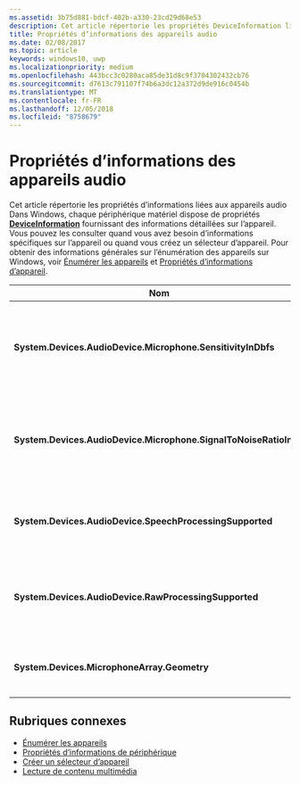 ```yaml
---
ms.assetid: 3b75d881-bdcf-402b-a330-23cd29d68e53
description: Cet article répertorie les propriétés DeviceInformation liées aux appareils audio
title: Propriétés d’informations des appareils audio
ms.date: 02/08/2017
ms.topic: article
keywords: windows10, uwp
ms.localizationpriority: medium
ms.openlocfilehash: 443bcc3c0280aca85de31d8c9f3704302432cb76
ms.sourcegitcommit: d7613c791107f74b6a3dc12a372d9de916c0454b
ms.translationtype: MT
ms.contentlocale: fr-FR
ms.lasthandoff: 12/05/2018
ms.locfileid: "8758679"
---
```

# <a name="audio-device-information-properties"></a>Propriétés d’informations des appareils audio

Cet article répertorie les propriétés d’informations liées aux appareils audio Dans Windows, chaque périphérique matériel dispose de propriétés [**DeviceInformation**](https://msdn.microsoft.com/library/windows/apps/BR225393) fournissant des informations détaillées sur l’appareil. Vous pouvez les consulter quand vous avez besoin d’informations spécifiques sur l’appareil ou quand vous créez un sélecteur d’appareil. Pour obtenir des informations générales sur l’énumération des appareils sur Windows, voir [Énumérer les appareils](../devices-sensors/enumerate-devices.md) et [Propriétés d’informations d’appareil](../devices-sensors/device-information-properties.md).


|Nom|Type|Description|
|------------------------------------------------------------|------------|------------------------------------------------------|
|**System.Devices.AudioDevice.Microphone.SensitivityInDbfs**|Double|Spécifie la sensibilité du microphone en décibels par rapport aux décibels pleine échelle (dBFS).|
|**System.Devices.AudioDevice.Microphone.SignalToNoiseRatioInDb**|Double|Spécifie le ratio entre le signal du microphone et le bruit mesuré en décibels (dB).|
|**System.Devices.AudioDevice.SpeechProcessingSupported**|Booléen|Indique si l’appareil audio prend en charge le traitement de la parole.|
|**System.Devices.AudioDevice.RawProcessingSupported**|Booléen|Indique si l’appareil audio prend en charge le traitement des fichiers bruts.|
|**System.Devices.MicrophoneArray.Geometry**|unsigned char[]|Données géométriques pour un réseau de microphones.|

## <a name="related-topics"></a>Rubriques connexes

* [Énumérer les appareils](../devices-sensors/enumerate-devices.md)
* [Propriétés d’informations de périphérique](../devices-sensors/device-information-properties.md)
* [Créer un sélecteur d’appareil](../devices-sensors/build-a-device-selector.md)
* [Lecture de contenu multimédia](media-playback.md)




